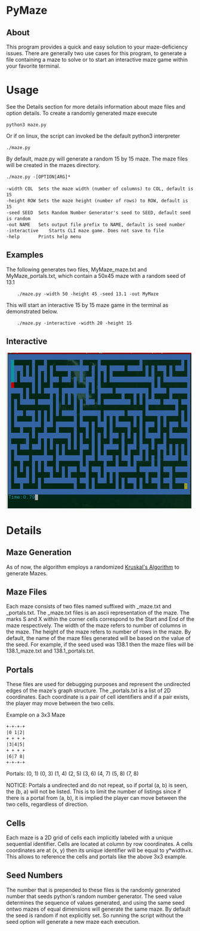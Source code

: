 # PyMaze
## About
This program provides a quick and easy solution to your maze-deficiency issues. There are generally two use cases for this program, to generate a file containing a maze to solve or to start an interactive maze game within your favorite terminal. 

# Usage
See the Details section for more details information about maze files and option details.
To create a randomly generated maze execute

	python3 maze.py

Or if on linux, the script can invoked be the default python3 interpreter

	./maze.py

By default, maze.py will generate a random 15 by 15 maze. The maze files will be created in the mazes directory. 

	./maze.py -[OPTION|ARG]*

	-width COL	Sets the maze width (number of columns) to COL, default is 15
	-height ROW	Sets the maze height (number of rows) to ROW, default is 15
	-seed SEED	Sets Random Number Generator's seed to SEED, default seed is random
	-out NAME	Sets output file prefix to NAME, default is seed number		
	-interactive	Starts CLI maze game. Does not save to file	
	-help		Prints help menu


## Examples
The following generates two files, MyMaze_maze.txt and MyMaze_portals.txt, which contain a 50x45 maze with a random seed of 13.1 

		./maze.py -width 50 -height 45 -seed 13.1 -out MyMaze

This will start an interactive 15 by 15 maze game in the terminal as demonstrated below.	

		./maze.py -interactive -width 20 -height 15 

## Interactive
![](demo.gif)



# Details
## Maze Generation
As of now, the algorithm employs a randomized [Kruskal's Algorithm](https://en.wikipedia.org/wiki/Kruskal%27s_algorithm) to generate Mazes. 


## Maze Files
Each maze consists of two files named suffixed with _maze.txt and _portals.txt. 
The _maze.txt files is an ascii representation of the maze. 
The marks S and X within the corner cells correspond to the Start and End of the maze respectively. 
The width of the maze refers to number of columns in the maze.
The height of the maze refers to number of rows in the maze. 
By default, the name of the maze files generated will be based on the value of the seed. 
For example, if the seed used was 138.1 then the maze files will be 138.1_maze.txt and 138.1_portals.txt.


## Portals
These files are used for debugging purposes and represent the undirected edges of the maze's graph structure. 
The _portals.txt is a list of 2D coordinates. Each coordinate is a pair of cell identifiers and if a pair exists, the player may move between the two cells.

Example on a 3x3 Maze
	
	+-+-+-+
	|0 1|2|
	+ + + +
	|3|4|5|
	+ + + +
	|6|7 8|
	+-+-+-+	
Portals: (0, 1) (0, 3) (1, 4) (2, 5) (3, 6) (4, 7) (5, 8) (7, 8)

NOTICE: Portals a undirected and do not repeat, so if portal (a, b) is seen, the (b, a) will not be listed. This is to limit the number of listings since if there is a portal from (a, b), it is implied the player can move between the two cells, regardless of direction.

## Cells
Each maze is a 2D grid of cells each implicitly labeled with a unique sequential identifier. 
Cells are located at column by row coordinates. A cells coordinates are at (x, y) then its unique identifier will be equal to y*width+x. This allows to reference the cells and portals like the above 3x3 example.

## Seed Numbers
The number that is prepended to these files is the randomly generated number that seeds python's random number generator. The seed value determines the sequence of values generated, and using the same seed ontwo mazes of equal dimensions will generate the same maze. By default the seed is random if not explicitly set. So running the script without the seed option will generate a new maze each execution.



